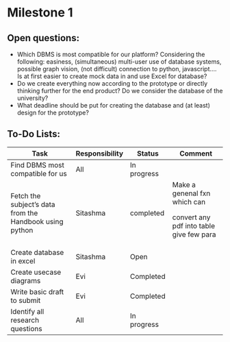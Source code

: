 # Milestone 1

## Open questions:
* Which DBMS is most compatible for our platform? Considering the following: easiness, (simultaneous) multi-user use of database systems, possible graph vision, (not difficult) connection to python, javascript….
 Is at first easier to create mock data in and use Excel for database? 
* Do we create everything now according to the prototype or directly thinking further for the end product? Do we consider the database of the university?
* What deadline should be put for creating the database and (at least) design for the prototype? 

## To-Do Lists:
| Task  | Responsibility| Status |Comment|
| ------------- | ------------- | ------------- | ------------- |
| Find DBMS most compatible for us | All  |In progress| |
| Fetch the subject’s data from the Handbook using python  | Sitashma  | completed|Make a genenal fxn which can <p> convert any pdf into table give few para|
| Create database in excel| Sitashma |Open| |
| Create usecase diagrams| Evi |Completed| |
| Write basic draft to submit | Evi  | Completed| |
|Identify all research questions | All  | In progress| |




